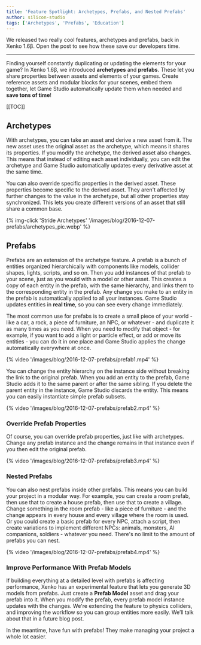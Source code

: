 ```yaml
---
title: 'Feature Spotlight: Archetypes, Prefabs, and Nested Prefabs'
author: silicon-studio
tags: ['Archetypes', 'Prefabs', 'Education']
---
```


We released two really cool features, archetypes and prefabs, back in Xenko 1.6β. Open the post to see how these save our developers time. 

---

Finding yourself constantly duplicating or updating the elements for your game? In Xenko 1.6β, we introduced **archetypes** and **prefabs**. These let you share properties between assets and elements of your games. Create reference assets and modular blocks for your scenes, embed them together, let Game Studio automatically update them when needed and **save tons of time**!

[[TOC]]

## Archetypes

With archetypes, you can take an asset and derive a new asset from it. The new asset uses the original asset as the archetype, which means it shares its properties. If you modify the archetype, the derived asset also changes. This means that instead of editing each asset individually, you can edit the archetype and Game Studio automatically updates every derivative asset at the same time.

You can also override specific properties in the derived asset. These properties become specific to the derived asset. They aren't affected by further changes to the value in the archetype, but all other properties stay synchronized. This lets you create different versions of an asset that still share a common base.

{% img-click 'Stride Archetypes' '/images/blog/2016-12-07-prefabs/archetypes_pic.webp' %}

## Prefabs

Prefabs are an extension of the archetype feature. A prefab is a bunch of entities organized hierarchically with components like models, collider shapes, lights, scripts, and so on. Then you add instances of that prefab to your scene, just as you would with a model or other asset. This creates a copy of each entity in the prefab, with the same hierarchy, and links them to the corresponding entity in the prefab. Any change you make to an entity in the prefab is automatically applied to all your instances. Game Studio updates entities in **real time**, so you can see every change immediately.

The most common use for prefabs is to create a small piece of your world - like a car, a rock, a piece of furniture, an NPC, or whatever - and duplicate it as many times as you need. When you need to modify that object - for example, if you want to add a light or particle effect, or add or move its entities - you can do it in one place and Game Studio applies the change automatically everywhere at once.

{% video '/images/blog/2016-12-07-prefabs/prefab1.mp4' %}

You can change the entity hierarchy on the instance side without breaking the link to the original prefab. When you add an entity to the prefab, Game Studio adds it to the same parent or after the same sibling. If you delete the parent entity in the instance, Game Studio discards the entity. This means you can easily instantiate simple prefab subsets.

{% video '/images/blog/2016-12-07-prefabs/prefab2.mp4' %}

### Override Prefab Properties

Of course, you can override prefab properties, just like with archetypes. Change any prefab instance and the change remains in that instance even if you then edit the original prefab.

{% video '/images/blog/2016-12-07-prefabs/prefab3.mp4' %}

### Nested Prefabs

You can also nest prefabs inside other prefabs. This means you can build your project in a modular way. For example, you can create a room prefab, then use that to create a house prefab, then use that to create a village. Change something in the room prefab - like a piece of furniture - and the change appears in every house and every village where the room is used. Or you could create a basic prefab for every NPC, attach a script, then create variations to implement different NPCs: animals, monsters, AI companions, soldiers - whatever you need. There's no limit to the amount of prefabs you can nest.

{% video '/images/blog/2016-12-07-prefabs/prefab4.mp4' %}

### Improve Performance With Prefab Models

If building everything at a detailed level with prefabs is affecting performance, Xenko has an experimental feature that lets you generate 3D models from prefabs. Just create a **Prefab Model** asset and drag your prefab into it. When you modify the prefab, every prefab model instance updates with the changes. We're extending the feature to physics colliders, and improving the workflow so you can group entities more easily. We’ll talk about that in a future blog post.

In the meantime, have fun with prefabs! They make managing your project a whole lot easier.